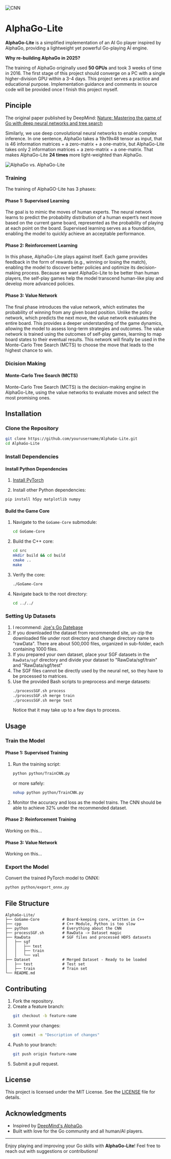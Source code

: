 ![CNN](images/CNN.png)

# AlphaGo-Lite

**AlphaGo-Lite** is a simplified implementation of an AI Go player inspired by AlphaGo, providing a lightweight yet powerful Go-playing AI engine.

**Why re-building AlphaGo in 2025?** 

The training of AlphaGo originally used **50 GPUs** and took 3 weeks of time in 2016. The first stage of this project should converge on a PC with a single higher-division GPU within a 3-4 days. This project serves a practice and educational purpose. Implementation guidance and comments in source code will be provided once I finish this project myself. 

## Pinciple

The original paper published by DeepMind: [Nature: Mastering the game of Go with deep neural networks and tree search](https://www.nature.com/articles/nature16961)

Similarly, we use deep convolutional neural networks to enable complex inference. In one sentence, AlphaGo takes a 19x19x48 tensor as input, that is 46 information matrices + a zero-matrix + a one-matrix, but AlphaGo-Lite takes only 2 information matrices + a zero-matrix + a one-matrix. That makes AlphaGo-Lite **24 times** more light-weighted than AlphaGo. 

![AlphaGo vs. AlphaGo-Lite](images/AlphaGO-vs-Lite.png)

### Training

The training of AlphaGO-Lite has 3 phases:

#### Phase 1: Supervised Learning

The goal is to mimic the moves of human experts. The neural network learns to predict the probability distribution of a human expert’s next move based on the current game board, represented as the probability of playing at each point on the board. Supervised learning serves as a foundation, enabling the model to quickly achieve an acceptable performance.

#### Phase 2: Reinforcement Learning

In this phase, AlphaGo-Lite plays against itself. Each game provides feedback in the form of rewards (e.g., winning or losing the match), enabling the model to discover better policies and optimize its decision-making process. Because we want AlphaGo-Lite to be better than human players, the self-play games help the model transcend human-like play and develop more advanced policies.

#### Phase 3: Value Network

The final phase introduces the value network, which estimates the probability of winning from any given board position. Unlike the policy network, which predicts the next move, the value network evaluates the entire board. This provides a deeper understanding of the game dynamics, allowing the model to assess long-term strategies and outcomes. The value network is trained using the outcomes of self-play games, learning to map board states to their eventual results. This network will finally be used in the Monte-Carlo Tree Search (MCTS) to choose the move that leads to the highest chance to win. 

### Dicision Making

#### Monte-Carlo Tree Search (MCTS)

Monte-Carlo Tree Search (MCTS) is the decision-making engine in AlphaGo-Lite, using the value networks to evaluate moves and select the most promising ones.
## Installation

### Clone the Repository
```bash
git clone https://github.com/yourusername/AlphaGo-Lite.git
cd AlphaGo-Lite
```

### Install Dependencies

#### Install Python Dependencies

1. [Install PyTorch](https://pytorch.org/get-started/locally/)

2. Install other Python dependencies:
```bash
pip install h5py matplotlib numpy
```

#### Build the Game Core
1. Navigate to the `GoGame-Core` submodule:
   ```bash
   cd GoGame-Core
   ```
2. Build the C++ core:
   ```bash
   cd src
   mkdir build && cd build
   cmake ..
   make
   ```

3. Verify the core:
   ```bash
   ./GoGame-Core
   ```
4. Navigate back to the root directory:
   ```bash
   cd ../../
   ```

### Setting Up Datasets

1. I recommend: [Joe's Go Datebase](https://pjreddie.com/projects/jgdb/)
2. If you downloaded the dataset from recommended site, un-zip the downloaded file under root directory and change directory name to "rawData". There are about 500,000 files, organized in sub-folder, each containing 1000 files.
3. If you prepared your own dataset, place your SGF datasets in the `RawData/sgf` directory and divide your dataset to "RawData/sgf/train" and "RawData/sgf/test"
4. The SGF files cannot be directly used by the neural net, so they have to be processed to matrices.
5. Use the provided Bash scripts to preprocess and merge datasets:
   ```bash
   ./processSGF.sh process
   ./processSGF.sh merge train
   ./processSGF.sh merge test
   ```
   Notice that it may take up to a few days to process.

## Usage

### Train the Model

#### Phase 1: Supervised Training
1. Run the training script:
   ```bash
   python python/TrainCNN.py
   ```
   or more safely:
   ```bash
   nohup python python/TrainCNN.py
   ```

2. Monitor the accuracy and loss as the model trains. The CNN should be able to achieve 32% under the recommended dataset.

#### Phase 2: Reinforcement Training

Working on this...

#### Phase 3: Value Network

Working on this...

### Export the Model

Convert the trained PyTorch model to ONNX:
```bash
python python/export_onnx.py
```

## File Structure

```plaintext
AlphaGo-Lite/
├── GoGame-Core          # Board-keeping core, written in C++
├── cpp                  # C++ Module, Python is too slow
├── python               # Everything about the CNN
├── processSGF.sh        # RawData -> Dataset magic
├── RawData              # SGF files and processed HDF5 datasets
│   ├── sgf
│   │   ├── test
│   │   ├── train
│   │   └── val
├── Dataset              # Merged Dataset - Ready to be loaded
│   ├── test             # Test set
│   ├── train            # Train set
└── README.md
```

## Contributing

1. Fork the repository.
2. Create a feature branch:
   ```bash
   git checkout -b feature-name
   ```
3. Commit your changes:
   ```bash
   git commit -m "Description of changes"
   ```
4. Push to your branch:
   ```bash
   git push origin feature-name
   ```
5. Submit a pull request.

## License

This project is licensed under the MIT License. See the [LICENSE](LICENSE) file for details.

## Acknowledgments

- Inspired by [DeepMind's AlphaGo](https://deepmind.com/research/highlighted-research/alphago).
- Built with love for the Go community and all human/AI players.

---

Enjoy playing and improving your Go skills with **AlphaGo-Lite**! Feel free to reach out with suggestions or contributions!
